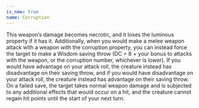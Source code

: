 ```yaml
---
is_new: true
name: Corruption
---
```

This weapon’s damage becomes necrotic, and it loses the luminous property if it has it. Additionally, when you would make a melee weapon attack with a weapon with the corruption property, you can instead force the target to make a Wisdom saving throw (DC = 8 + your bonus to attacks with the weapon, or the corruption number, whichever is lower). If you would have advantage on your attack roll, the creature instead has disadvantage on their saving throw, and if you would have disadvantage on your attack roll, the creature instead has advantage on their saving throw. On a failed save, the target takes normal weapon damage and is subjected to any additional effects that would occur on a hit, and the creature cannot regain hit points until the start of your next turn. 